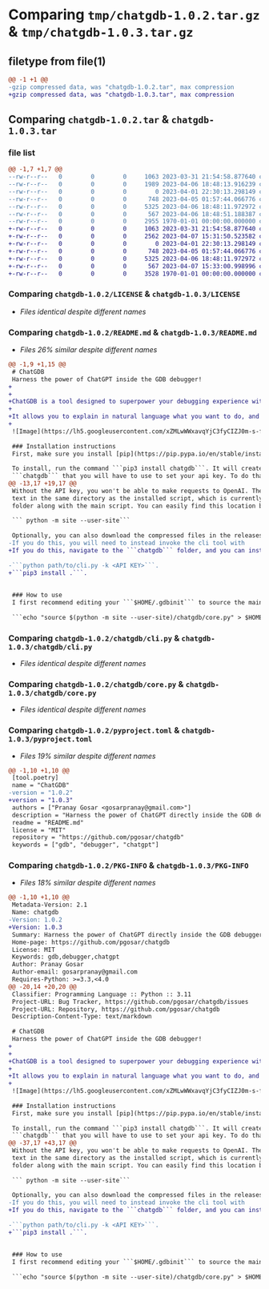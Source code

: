 # Comparing `tmp/chatgdb-1.0.2.tar.gz` & `tmp/chatgdb-1.0.3.tar.gz`

## filetype from file(1)

```diff
@@ -1 +1 @@
-gzip compressed data, was "chatgdb-1.0.2.tar", max compression
+gzip compressed data, was "chatgdb-1.0.3.tar", max compression
```

## Comparing `chatgdb-1.0.2.tar` & `chatgdb-1.0.3.tar`

### file list

```diff
@@ -1,7 +1,7 @@
--rw-r--r--   0        0        0     1063 2023-03-31 21:54:58.877640 chatgdb-1.0.2/LICENSE
--rw-r--r--   0        0        0     1989 2023-04-06 18:48:13.916239 chatgdb-1.0.2/README.md
--rw-r--r--   0        0        0        0 2023-04-01 22:30:13.298149 chatgdb-1.0.2/chatgdb/__init__.py
--rw-r--r--   0        0        0      748 2023-04-05 01:57:44.066776 chatgdb-1.0.2/chatgdb/cli.py
--rw-r--r--   0        0        0     5325 2023-04-06 18:48:11.972972 chatgdb-1.0.2/chatgdb/core.py
--rw-r--r--   0        0        0      567 2023-04-06 18:48:51.188387 chatgdb-1.0.2/pyproject.toml
--rw-r--r--   0        0        0     2955 1970-01-01 00:00:00.000000 chatgdb-1.0.2/PKG-INFO
+-rw-r--r--   0        0        0     1063 2023-03-31 21:54:58.877640 chatgdb-1.0.3/LICENSE
+-rw-r--r--   0        0        0     2562 2023-04-07 15:31:50.523582 chatgdb-1.0.3/README.md
+-rw-r--r--   0        0        0        0 2023-04-01 22:30:13.298149 chatgdb-1.0.3/chatgdb/__init__.py
+-rw-r--r--   0        0        0      748 2023-04-05 01:57:44.066776 chatgdb-1.0.3/chatgdb/cli.py
+-rw-r--r--   0        0        0     5325 2023-04-06 18:48:11.972972 chatgdb-1.0.3/chatgdb/core.py
+-rw-r--r--   0        0        0      567 2023-04-07 15:33:00.998996 chatgdb-1.0.3/pyproject.toml
+-rw-r--r--   0        0        0     3528 1970-01-01 00:00:00.000000 chatgdb-1.0.3/PKG-INFO
```

### Comparing `chatgdb-1.0.2/LICENSE` & `chatgdb-1.0.3/LICENSE`

 * *Files identical despite different names*

### Comparing `chatgdb-1.0.2/README.md` & `chatgdb-1.0.3/README.md`

 * *Files 26% similar despite different names*

```diff
@@ -1,9 +1,15 @@
 # ChatGDB
 Harness the power of ChatGPT inside the GDB debugger!
+
+
+ChatGDB is a tool designed to superpower your debugging experience with GDB, a debugger for compiled languages. Use it to accelerate your debugging workflow by leveraging the power of ChatGPT to assist you while using GDB! 
+
+It allows you to explain in natural language what you want to do, and then automatically execute the relevant command. Optionally, you can ask ChatGPT to explain the command it just ran or even pass in any question for it to answer. Focus on what's important - figuring out that nasty bug instead of chasing down GDB commands at the tip of your tongue.
+
 ![Image](https://lh5.googleusercontent.com/xZMLwWWxavqYjC3fyCIZJ0m-s-f-XEoiOeWGbxRrw3dWoukUoWzJJ4iiBkVO2Vtiyr4K6o0WkTs7B40TapeBPIYwgVRVhDXGVjB4tFYoKH3_nK847nYXl3pISB6dEP6Wp_o0uPlfJOjCrLspm0_VNw)
 
 ### Installation instructions
 First, make sure you install [pip](https://pip.pypa.io/en/stable/installation/)
 
 To install, run the command ```pip3 install chatgdb```. It will create an executable called
 ```chatgdb``` that you will have to use to set your api key. To do that, run the command
@@ -13,17 +19,17 @@
 Without the API key, you won't be able to make requests to OpenAI. The API key is stored in
 text in the same directory as the installed script, which is currently in your python site packages
 folder along with the main script. You can easily find this location by running the following in your terminal:
 
 ``` python -m site --user-site```
 
 Optionally, you can also download the compressed files in the releases page to get the scripts directly.
-If you do this, you will need to instead invoke the cli tool with 
+If you do this, navigate to the ```chatgdb``` folder, and you can install with
 
-```python path/to/cli.py -k <API KEY>```.
+```pip3 install .```.
 
 
 ### How to use
 I first recommend editing your ```$HOME/.gdbinit``` to source the main script automatically on startup. Run the following command:
 
 ```echo "source $(python -m site --user-site)/chatgdb/core.py" > $HOME/.gdbinit```
```

### Comparing `chatgdb-1.0.2/chatgdb/cli.py` & `chatgdb-1.0.3/chatgdb/cli.py`

 * *Files identical despite different names*

### Comparing `chatgdb-1.0.2/chatgdb/core.py` & `chatgdb-1.0.3/chatgdb/core.py`

 * *Files identical despite different names*

### Comparing `chatgdb-1.0.2/pyproject.toml` & `chatgdb-1.0.3/pyproject.toml`

 * *Files 19% similar despite different names*

```diff
@@ -1,10 +1,10 @@
 [tool.poetry]
 name = "ChatGDB"
-version = "1.0.2"
+version = "1.0.3"
 authors = ["Pranay Gosar <gosarpranay@gmail.com>"]
 description = "Harness the power of ChatGPT directly inside the GDB debugger!"
 readme = "README.md"
 license = "MIT"
 repository = "https://github.com/pgosar/chatgdb"
 keywords = ["gdb", "debugger", "chatgpt"]
```

### Comparing `chatgdb-1.0.2/PKG-INFO` & `chatgdb-1.0.3/PKG-INFO`

 * *Files 18% similar despite different names*

```diff
@@ -1,10 +1,10 @@
 Metadata-Version: 2.1
 Name: chatgdb
-Version: 1.0.2
+Version: 1.0.3
 Summary: Harness the power of ChatGPT directly inside the GDB debugger!
 Home-page: https://github.com/pgosar/chatgdb
 License: MIT
 Keywords: gdb,debugger,chatgpt
 Author: Pranay Gosar
 Author-email: gosarpranay@gmail.com
 Requires-Python: >=3.3,<4.0
@@ -20,14 +20,20 @@
 Classifier: Programming Language :: Python :: 3.11
 Project-URL: Bug Tracker, https://github.com/pgosar/chatgdb/issues
 Project-URL: Repository, https://github.com/pgosar/chatgdb
 Description-Content-Type: text/markdown
 
 # ChatGDB
 Harness the power of ChatGPT inside the GDB debugger!
+
+
+ChatGDB is a tool designed to superpower your debugging experience with GDB, a debugger for compiled languages. Use it to accelerate your debugging workflow by leveraging the power of ChatGPT to assist you while using GDB! 
+
+It allows you to explain in natural language what you want to do, and then automatically execute the relevant command. Optionally, you can ask ChatGPT to explain the command it just ran or even pass in any question for it to answer. Focus on what's important - figuring out that nasty bug instead of chasing down GDB commands at the tip of your tongue.
+
 ![Image](https://lh5.googleusercontent.com/xZMLwWWxavqYjC3fyCIZJ0m-s-f-XEoiOeWGbxRrw3dWoukUoWzJJ4iiBkVO2Vtiyr4K6o0WkTs7B40TapeBPIYwgVRVhDXGVjB4tFYoKH3_nK847nYXl3pISB6dEP6Wp_o0uPlfJOjCrLspm0_VNw)
 
 ### Installation instructions
 First, make sure you install [pip](https://pip.pypa.io/en/stable/installation/)
 
 To install, run the command ```pip3 install chatgdb```. It will create an executable called
 ```chatgdb``` that you will have to use to set your api key. To do that, run the command
@@ -37,17 +43,17 @@
 Without the API key, you won't be able to make requests to OpenAI. The API key is stored in
 text in the same directory as the installed script, which is currently in your python site packages
 folder along with the main script. You can easily find this location by running the following in your terminal:
 
 ``` python -m site --user-site```
 
 Optionally, you can also download the compressed files in the releases page to get the scripts directly.
-If you do this, you will need to instead invoke the cli tool with 
+If you do this, navigate to the ```chatgdb``` folder, and you can install with
 
-```python path/to/cli.py -k <API KEY>```.
+```pip3 install .```.
 
 
 ### How to use
 I first recommend editing your ```$HOME/.gdbinit``` to source the main script automatically on startup. Run the following command:
 
 ```echo "source $(python -m site --user-site)/chatgdb/core.py" > $HOME/.gdbinit```
```

